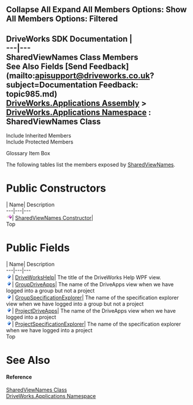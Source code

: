        

 Collapse All Expand All  Members Options: Show All  Members Options: Filtered   
---  
DriveWorks SDK Documentation  |   
---|---  
SharedViewNames Class Members   
See Also Fields [Send Feedback](mailto:apisupport@driveworks.co.uk?subject=Documentation Feedback: topic985.md)  
[DriveWorks.Applications Assembly](topic13.md) > [DriveWorks.Applications Namespace](topic16.md) : SharedViewNames Class  
---  
  
Include Inherited Members    
Include Protected Members  


Glossary Item Box

The following tables list the members exposed by [SharedViewNames](topic985.md).

# Public Constructors

| Name| Description  
---|---|---  
![Public Constructor](dotnetimages/publicConstructor.gif)| [SharedViewNames Constructor](topic991.md)|   
Top

# Public Fields

| Name| Description  
---|---|---  
![Public Field](dotnetimages/publicField.gif)| [DriveWorksHelp](topic992.md)| The title of the DriveWorks Help WPF view.   
![Public Field](dotnetimages/publicField.gif)| [GroupDriveApps](topic993.md)| The name of the DriveApps view when we have logged into a group but not a project   
![Public Field](dotnetimages/publicField.gif)| [GroupSpecificationExplorer](topic994.md)| The name of the specification explorer view when we have logged into a group but not a project   
![Public Field](dotnetimages/publicField.gif)| [ProjectDriveApps](topic995.md)| The name of the DriveApps view when we have logged into a project   
![Public Field](dotnetimages/publicField.gif)| [ProjectSpecificationExplorer](topic996.md)| The name of the specification explorer when we have logged into a project   
Top

# See Also

#### Reference

[SharedViewNames Class](topic985.md)   
[DriveWorks.Applications Namespace](topic16.md)


